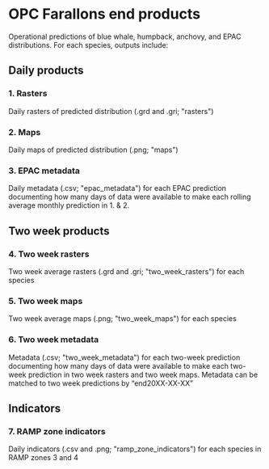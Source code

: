 # OPC Farallons end products  
Operational predictions of blue whale, humpback, anchovy, and EPAC distributions.
For each species, outputs include:  

## Daily products  
### 1. Rasters  
Daily rasters of predicted distribution (.grd and .gri; "rasters")   
### 2. Maps  
Daily maps of predicted distribution (.png; "maps")   
### 3. EPAC metadata  
Daily metadata (.csv; "epac_metadata") for each EPAC prediction documenting how many days of data were available to make each rolling average monthly prediction in 1. & 2.    

## Two week products  
### 4. Two week rasters  
Two week average rasters (.grd and .gri; "two_week_rasters") for each species  
### 5. Two week maps  
Two week average maps (.png; "two_week_maps") for each species  
### 6. Two week metadata  
Metadata (.csv; "two_week_metadata") for each two-week prediction documenting how many days of data were available to make each two-week prediction in two week rasters and two week maps. Metadata can be matched to two week predictions by “end20XX-XX-XX”  

## Indicators  
### 7. RAMP zone indicators  
Daily indicators (.csv and .png; "ramp_zone_indicators") for each species in RAMP zones 3 and 4    
